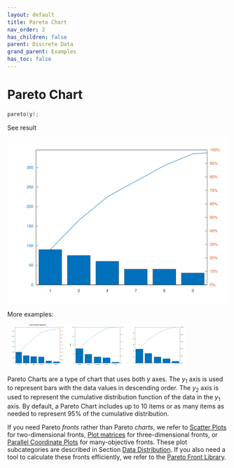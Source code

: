 ```yaml
---
layout: default
title: Pareto Chart
nav_order: 2
has_children: false
parent: Discrete Data
grand_parent: Examples
has_toc: false
---
```

# Pareto Chart

```cpp
pareto(y);
```


See result

[![example_pareto_1](../discrete_data/pareto/pareto_1.svg)](https://github.com/alandefreitas/matplotplusplus/blob/master/examples/discrete_data/pareto/pareto_1.cpp)

More examples:
    
[![example_pareto_2](../discrete_data/pareto/pareto_2_thumb.png)](https://github.com/alandefreitas/matplotplusplus/blob/master/examples/discrete_data/pareto/pareto_2.cpp)  [![example_pareto_3](../discrete_data/pareto/pareto_3_thumb.png)](https://github.com/alandefreitas/matplotplusplus/blob/master/examples/discrete_data/pareto/pareto_3.cpp) [![example_pareto_4](../discrete_data/pareto/pareto_4_thumb.png)](https://github.com/alandefreitas/matplotplusplus/blob/master/examples/discrete_data/pareto/pareto_4.cpp)


Pareto Charts are a type of chart that uses both $y$ axes. The $y_1$ axis is used to represent bars with the data values in descending order. The $y_2$ axis is used to represent the cumulative distribution function of the data in the $y_1$ axis. By default, a Pareto Chart includes up to 10 items or as many items as needed to represent 95% of the cumulative distribution.

If you need Pareto *fronts* rather than Pareto *charts*, we refer to [Scatter Plots](../data-distribution/scatter-plot.md) for two-dimensional fronts, [Plot matrices](../data-distribution/plot-matrix.md) for three-dimensional fronts, or [Parallel Coordinate Plots](../data-distribution/parallel-coordinates.md) for many-objective fronts. These plot subcategories are described in Section [Data Distribution](../data-distribution.md). If you also need a tool to calculate these fronts efficiently, we refer to the [Pareto Front Library](https://github.com/alandefreitas/pareto-front).




<!-- Generated with mdsplit: https://github.com/alandefreitas/mdsplit -->

